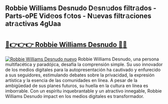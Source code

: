 ## Robbie Williams Desnudo D𝚎sn𝚞dos filtr𝚊dos - Parts-oPE Vid𝚎os f𝚘tos - N𝚞evas filtr𝚊ciones atr𝚊ctivas 4gUaa

# <h2><a href="http://mb47v0n.tromn.icu/?c=Robbie+Williams+Desnudo">🔗👉👉👉 Robbie Williams Desnudo 🔗🔗</a></h2>

[![Robbie Williams Desnudo nuevo](https://i.imgur.com/pEAQMta.gif)](http://mb47v0n.tromn.icu/?c=Robbie+Williams+Desnudo)
Robbie Williams Desnudo, una persona multifacética y paradójica, desafía la comprensión simple. Su uso innovador de los medios digitales para la autopresentación ha cautivado y enfurecido a sus seguidores, estimulando debates sobre la privacidad, la expresión artística y la esencia de las comunidades en línea. A pesar de la ambigüedad de sus planes futuros, su huella en la cultura en línea es imborrable. Con un espíritu inquebrantable y un atractivo innegable, Robbie Williams Desnudo impact en los medios digitales es transformador.
